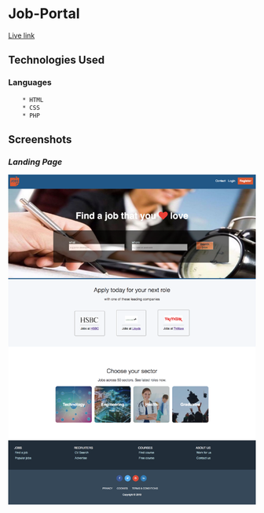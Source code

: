 # Job-Portal

[Live link]()

## Technologies Used

### Languages 
		* HTML
		* CSS
		* PHP

## Screenshots

### _Landing Page_
![landingPage](images/screencapture-Job-Portal.png)


		
